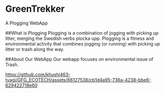 # GreenTrekker 
A Plogging WebApp

##What is Plogging
Plogging is a combination of jogging with picking up litter, merging the Swedish verbs plocka upp.
Plogging is a fitness and environmental activity that combines jogging (or running) with picking up litter or trash along the way.

##About Our WebApp
Our webapp focuses on environmental issue of Trash. 





https://github.com/khushi463-tyagi/GFG_ECOTECH/assets/66127538/cb1d4a95-736a-4238-bbe6-629422718e60
